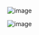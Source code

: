 


![image](https://github.com/Sungung1/RoadDamageDetect/assets/127002268/fb02fd54-ad31-42e7-b386-44da6ea9f9a0)



![image](https://github.com/Sungung1/RoadDamageDetect/assets/127002268/18cabc6c-dfe8-4fd7-8bf5-c6b46f3d92be)
